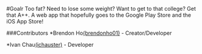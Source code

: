 #Goalr
Too fat? Need to lose some weight? Want to get to that college? Get that A++.
A web app that hopefully goes to the Google Play Store and the iOS App Store!

###Contributors
*Brendon Ho[(brendonho01)](https://github.com/brendonho01) - Creator/Developer

*Ivan Chau[(ichauster)](https://github.com/ichauster) - Developer

